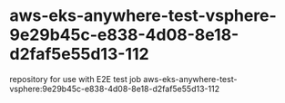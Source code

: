 # aws-eks-anywhere-test-vsphere-9e29b45c-e838-4d08-8e18-d2faf5e55d13-112
repository for use with E2E test job aws-eks-anywhere-test-vsphere:9e29b45c-e838-4d08-8e18-d2faf5e55d13-112
